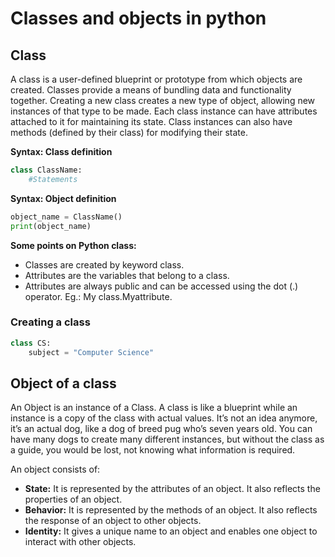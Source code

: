 # Classes and objects in python

## Class

A class is a user-defined blueprint or prototype from which objects are created. Classes provide a means of bundling data and functionality together. Creating a new class creates a new type of object, allowing new instances of that type to be made. Each class instance can have attributes attached to it for maintaining its state. Class instances can also have methods (defined by their class) for modifying their state.

**Syntax: Class definition**

```python
class ClassName:
    #Statements
```

**Syntax: Object definition**

```python
object_name = ClassName()
print(object_name)
```

**Some points on Python class:**

- Classes are created by keyword class.
- Attributes are the variables that belong to a class.
- Attributes are always public and can be accessed using the dot (.) operator. Eg.: My class.Myattribute.

### Creating a class

```python
class CS:
    subject = "Computer Science"
```

## Object of a class

An Object is an instance of a Class. A class is like a blueprint while an instance is a copy of the class with actual values. It’s not an idea anymore, it’s an actual dog, like a dog of breed pug who’s seven years old. You can have many dogs to create many different instances, but without the class as a guide, you would be lost, not knowing what information is required.

An object consists of:

- **State:** It is represented by the attributes of an object. It also reflects the properties of an object.
- **Behavior:** It is represented by the methods of an object. It also reflects the response of an object to other objects.
- **Identity:** It gives a unique name to an object and enables one object to interact with other objects.

